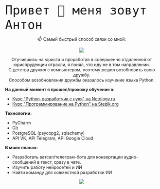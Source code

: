 <font size = 16> ```Привет 👋 меня зовут Антон``` </font>


<!--
**CHRNVpy/CHRNVpy** is a ✨ _special_ ✨ repository because its `README.md` (this file) appears on your GitHub profile.

Here are some ideas to get you started:

- 🔭 I’m currently working on ...
- 🌱 I’m currently learning ...
- 👯 I’m looking to collaborate on ...
- 🤔 I’m looking for help with ...
- 💬 Ask me about ...
- 📫 How to reach me: ...
- 😄 Pronouns: ...
- <p align="center">
  📫 Самый быстрый способ связи со мной:
</p>

<p align="center">
  <a href="https://t.me/chernovsib"><img src="https://img.shields.io/badge/Telegram-2CA5E0?style=for-the-badge&logo=telegram&logoColor=white"></a>
</p>

<p align="center">
Отучившись на юриста и проработав в совершенно отдаленной от юриспруденции отрасли,
я понял, что иду не в том направлении. 
С детства дружил с компьютером, поэтому решил возобновить свою дружбу.<br/>
Способом возобновления дружбы оказалось изучение языка Python.
</p>

**На данный момент я прошел/прохожу обучение в:**

* [Курс "Python-разработчик с нуля" на Netology.ru](https://netology.ru/programs/python)
* [Курс "Программирование на Python" на Stepik.org](https://stepik.org/cert/1510906)

**Технологии:**
* PyCharm
* Git
* PostgreSQL (psycopg2, sqlachemy)
* API VK, API Telegram, API Google Cloud


**В моих планах:**

* Разработать ватсап/телеграм-бота для конвертации аудио-сообщений в текст, сразу в чате.
* Изучить работу нейросетей и ИИ
* Найти команду для совместной разработки ИИ

<p align="center">
  <img src="https://github-readme-stats.vercel.app/api?username=CHRNVpy">
</p>⚡ Fun fact: ...
-->
<p align="center">
  📫 Самый быстрый способ связи со мной:
</p>

<p align="center">
  <a href="https://t.me/chernovsib"><img src="https://img.shields.io/badge/Telegram-2CA5E0?style=for-the-badge&logo=telegram&logoColor=white"></a>
</p>

<p align="center">
Отучившись на юриста и проработав в совершенно отдаленной от юриспруденции отрасли,
я понял, что иду не в том направлении.<br/>
С детства дружил с компьютером, поэтому решил возобновить свою дружбу.<br/>
Способом возобновления дружбы оказалось изучение языка Python.
</p>

**На данный момент я прошел/прохожу обучение в:**

* [Курс "Python-разработчик с нуля" на Netology.ru](https://netology.ru/programs/python)
* [Курс "Программирование на Python" на Stepik.org](https://stepik.org/cert/1510906)

**Технологии:**
* PyCharm
* Git
* PostgreSQL (psycopg2, sqlachemy)
* API VK, API Telegram, API Google Cloud


**В моих планах:**

* Разработать ватсап/телеграм-бота для конвертации аудио-сообщений в текст, сразу в чате.
* Изучить работу нейросетей и ИИ
* Найти команду для совместной разработки ИИ

<p align="center">
  <img src="https://github-readme-stats.vercel.app/api?username=CHRNVpy&show_icons=true&theme=tokyonight">
</p>

